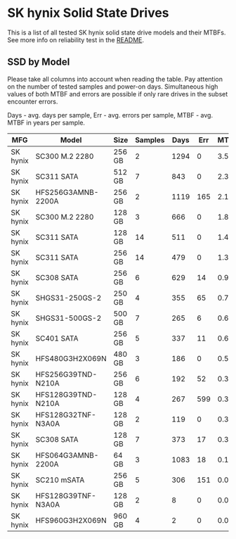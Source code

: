 SK hynix Solid State Drives
===========================

This is a list of all tested SK hynix solid state drive models and their MTBFs. See
more info on reliability test in the [README](https://github.com/bsdhw/SMART).

SSD by Model
------------

Please take all columns into account when reading the table. Pay attention on the
number of tested samples and power-on days. Simultaneous high values of both MTBF
and errors are possible if only rare drives in the subset encounter errors.

Days - avg. days per sample,
Err  - avg. errors per sample,
MTBF - avg. MTBF in years per sample.

| MFG       | Model              | Size   | Samples | Days  | Err   | MTBF |
|-----------|--------------------|--------|---------|-------|-------|------|
| SK hynix  | SC300 M.2 2280     | 256 GB | 2       | 1294  | 0     | 3.55   |
| SK hynix  | SC311 SATA         | 512 GB | 7       | 843   | 0     | 2.31   |
| SK hynix  | HFS256G3AMNB-2200A | 256 GB | 2       | 1119  | 165   | 2.12   |
| SK hynix  | SC300 M.2 2280     | 128 GB | 3       | 666   | 0     | 1.82   |
| SK hynix  | SC311 SATA         | 128 GB | 14      | 511   | 0     | 1.40   |
| SK hynix  | SC311 SATA         | 256 GB | 14      | 479   | 0     | 1.31   |
| SK hynix  | SC308 SATA         | 256 GB | 6       | 629   | 14    | 0.90   |
| SK hynix  | SHGS31-250GS-2     | 250 GB | 4       | 355   | 65    | 0.71   |
| SK hynix  | SHGS31-500GS-2     | 500 GB | 7       | 265   | 6     | 0.68   |
| SK hynix  | SC401 SATA         | 256 GB | 5       | 337   | 11    | 0.62   |
| SK hynix  | HFS480G3H2X069N    | 480 GB | 3       | 186   | 0     | 0.51   |
| SK hynix  | HFS256G39TND-N210A | 256 GB | 6       | 192   | 52    | 0.39   |
| SK hynix  | HFS128G39TND-N210A | 128 GB | 4       | 267   | 599   | 0.37   |
| SK hynix  | HFS128G32TNF-N3A0A | 128 GB | 2       | 119   | 0     | 0.33   |
| SK hynix  | SC308 SATA         | 128 GB | 7       | 373   | 17    | 0.30   |
| SK hynix  | HFS064G3AMNB-2200A | 64 GB  | 3       | 1083  | 18    | 0.16   |
| SK hynix  | SC210 mSATA        | 256 GB | 5       | 306   | 151   | 0.03   |
| SK hynix  | HFS128G39TNF-N3A0A | 128 GB | 2       | 8     | 0     | 0.02   |
| SK hynix  | HFS960G3H2X069N    | 960 GB | 4       | 2     | 0     | 0.01   |

